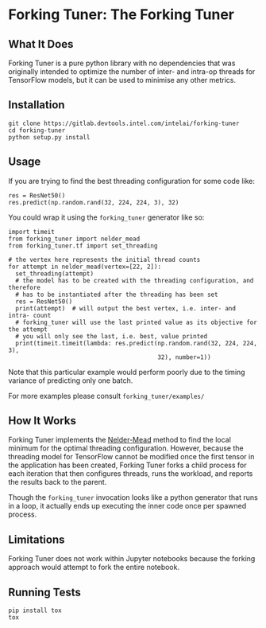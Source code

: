 # Forking Tuner:  The Forking Tuner

## What It Does

Forking Tuner is a pure python library with no dependencies that was originally
intended to optimize the number of inter- and intra-op threads for TensorFlow
models, but it can be used to minimise any other metrics.


## Installation

    git clone https://gitlab.devtools.intel.com/intelai/forking-tuner
    cd forking-tuner
    python setup.py install


## Usage

If you are trying to find the best threading configuration for some code like:

    res = ResNet50()
    res.predict(np.random.rand(32, 224, 224, 3), 32)

You could wrap it using the `forking_tuner` generator like so:
    
    import timeit
    from forking_tuner import nelder_mead
    from forking_tuner.tf import set_threading

    # the vertex here represents the initial thread counts
    for attempt in nelder_mead(vertex=[22, 2]):
      set_threading(attempt)
      # the model has to be created with the threading configuration, and therefore
      # has to be instantiated after the threading has been set
      res = ResNet50()
      print(attempt)  # will output the best vertex, i.e. inter- and intra- count
      # forking_tuner will use the last printed value as its objective for the attempt
      # you will only see the last, i.e. best, value printed
      print(timeit.timeit(lambda: res.predict(np.random.rand(32, 224, 224, 3),
                                              32), number=1))

Note that this particular example would perform poorly due to the timing
variance of predicting only one batch.

For more examples please consult `forking_tuner/examples/`


## How It Works

Forking Tuner implements the
[Nelder-Mead](https://en.wikipedia.org/wiki/Nelder%E2%80%93Mead_method)
method to find the local minimum for the
optimal threading configuration.  However, because the threading model for
TensorFlow cannot be modified once the first tensor in the application has been
created, Forking Tuner forks a child process for each iteration that then configures
threads, runs the workload, and reports the results back to the parent.

Though the `forking_tuner` invocation looks like a python generator that runs in a
loop, it actually ends up executing the inner code once per spawned process.


## Limitations

Forking Tuner does not work within Jupyter notebooks because the forking approach
would attempt to fork the entire notebook.


## Running Tests

    pip install tox
    tox
